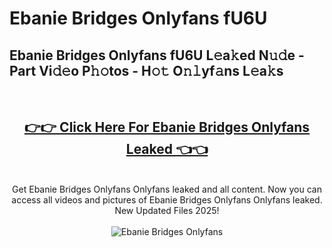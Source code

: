 # Ebanie Bridges Onlyfans fU6U

<h2>Ebanie Bridges Onlyfans fU6U  L𝚎a𝚔ed N𝚞𝚍e - Part Vi𝚍𝚎o P𝚑𝚘tos - H𝚘𝚝 O𝚗𝚕yf𝚊ns L𝚎a𝚔s</h2>
<br>
<div align="center">
<h2><a href="https://213.232.235.80/live/video.php?q=ebanie-bridges-onlyfans" rel="nofollow">👉👉 Click Here For Ebanie Bridges Onlyfans Leaked 👈👈</a></h2>

<br>
Get Ebanie Bridges Onlyfans Onlyfans leaked and all content. Now you can access all videos and pictures of Ebanie Bridges Onlyfans Onlyfans leaked. New Updated Files 2025!
<br>
<br>
<a href="https://213.232.235.80/live/video.php?q=ebanie-bridges-onlyfans" rel="nofollow" data-target="animated-image.originalLink"><img src="https://i.imgur.com/dJHk4Zq.gif" alt="Ebanie Bridges Onlyfans" style="max-width: 100%; display: inline-block;" data-target="animated-image.originalImage"></a>
</div>
<br>